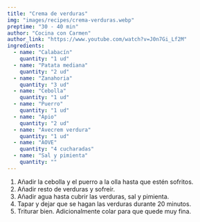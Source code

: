 ```yaml
---
title: "Crema de verduras"
img: "images/recipes/crema-verduras.webp"
preptime: "30 - 40 min"
author: "Cocina con Carmen"
author_link: "https://www.youtube.com/watch?v=J0n7Gi_Lf2M"
ingredients:
  - name: "Calabacín"
    quantity: "1 ud"
  - name: "Patata mediana"
    quantity: "2 ud"
  - name: "Zanahoria"
    quantity: "3 ud"
  - name: "Cebolla"
    quantity: "1 ud"
  - name: "Puerro"
    quantity: "1 ud"
  - name: "Apio"
    quantity: "2 ud"
  - name: "Avecrem verdura"
    quantity: "1 ud"
  - name: "AOVE"
    quantity: "4 cucharadas"
  - name: "Sal y pimienta"
    quantity: ""
---
```


1. Añadir la cebolla y el puerro a la olla hasta que estén sofritos.
2. Añadir resto de verduras y sofreír.
3. Añadir agua hasta cubrir las verduras, sal y pimienta.
4. Tapar y dejar que se hagan las verduras durante 20 minutos.
5. Triturar bien. Adicionalmente colar para que quede muy fina.
